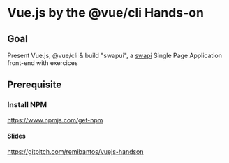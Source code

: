 # Vue.js by the @vue/cli Hands-on 

## Goal
Present Vue.js, @vue/cli & build "swapui", a [swapi](https://swapi.co/) Single Page Application front-end with exercices

## Prerequisite 
### Install NPM
https://www.npmjs.com/get-npm

#### Slides
https://gitpitch.com/remibantos/vuejs-handson

